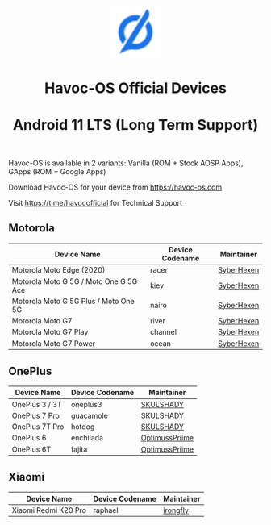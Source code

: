 <h3 align="center"><img src="https://github.com/SukeeratSG/dump-public/blob/iron/Assets/havoc_favicon.svg" width="20%" height="20%"></h3>
<h1 align="center">Havoc-OS Official Devices</h1>
<h1 align="center">Android 11 LTS (Long Term Support)</h1>
<br>

Havoc-OS is available in 2 variants: Vanilla (ROM + Stock AOSP Apps), GApps (ROM + Google Apps)

Download Havoc-OS for your device from https://havoc-os.com

Visit https://t.me/havocofficial for Technical Support


## Motorola

| Device Name                                | Device Codename | Maintainer                            |
| ------------------------------------------ | --------------- | ------------------------------------- |
| Motorola Moto Edge (2020)                  | racer           | [SyberHexen](https://t.me/SyberHexen) |
| Motorola Moto G 5G / Moto One G 5G Ace     | kiev            | [SyberHexen](https://t.me/SyberHexen) |
| Motorola Moto G 5G Plus / Moto One 5G      | nairo           | [SyberHexen](https://t.me/SyberHexen) |
| Motorola Moto G7                           | river           | [SyberHexen](https://t.me/SyberHexen) |
| Motorola Moto G7 Play                      | channel         | [SyberHexen](https://t.me/SyberHexen) |
| Motorola Moto G7 Power                     | ocean           | [SyberHexen](https://t.me/SyberHexen) |

## OnePlus

| Device Name    | Device Codename | Maintainer                                              |
| -------------- | --------------- | ------------------------------------------------------- |
| OnePlus 3 / 3T | oneplus3        | [SKULSHADY](https://t.me/SKULSHADY)                     |
| OnePlus 7 Pro  | guacamole       | [SKULSHADY](https://t.me/SKULSHADY)                     |
| OnePlus 7T Pro | hotdog          | [SKULSHADY](https://t.me/SKULSHADY)                     |
| OnePlus 6      | enchilada       | [OptimussPriime](https://t.me/OptimussPriime)           |
| OnePlus 6T     | fajita          | [OptimussPriime](https://t.me/OptimussPriime)           |     

## Xiaomi

| Device Name                                     | Device Codename | Maintainer                                              |
| ----------------------------------------------- | --------------- | ------------------------------------------------------- |
| Xiaomi Redmi K20 Pro                            | raphael         | [irongfly](https://t.me/irongfly)                       |
